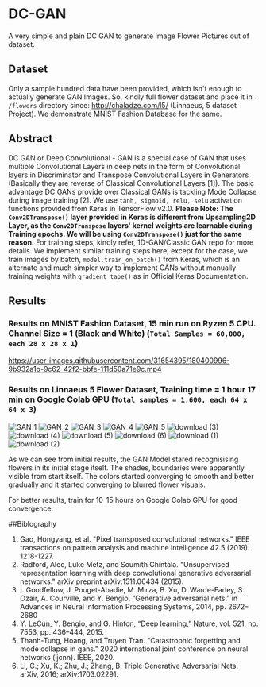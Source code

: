# DC-GAN
A very simple and plain DC GAN to generate Image Flower Pictures out of dataset. 


## Dataset
Only a sample hundred data have been provided, which isn't enough to actually generate GAN Images. So, kindly full flower dataset and place it in `. /flowers` directory since: http://chaladze.com/l5/ (Linnaeus, 5 dataset Project).
We demonstrate MNIST Fashion Database for the same.

## Abstract
DC GAN or Deep Convolutional - GAN is a special case of GAN that uses multiple Convolutional Layers in deep nets in the form of Convolutional layers in Discriminator and Transpose Convolutional Layers in Generators (Basically they are reverse of Classical Convolutional Layers [1]). The basic advantage DC GANs provide over Classical GANs is tackling Mode Collapse during image training [2]. We use `tanh, sigmoid, relu, selu` activation functions provided from Keras in TensorFlow v2.0. 
**Please Note: The `Conv2DTranspose()` layer provided in Keras is different from Upsampling2D Layer, as the `Conv2DTranspose` layers' kernel weights are learnable during Training epochs. We will be using `Conv2DTranspose()` just for the same reason.** For training steps, kindly refer, 1D-GAN/Classic GAN repo for more details. We implement similar training steps here, except for the case, we train images by batch, `model.train_on_batch()` from Keras, which is an alternate and much simpler way to implement GANs without manually training weights with `gradient_tape()` as in Official Keras Documentation.

## Results

### Results on MNIST Fashion Dataset, 15 min run on Ryzen 5 CPU. Channel Size = 1 (Black and White) (`Total Samples = 60,000, each 28 x 28 x 1`)

https://user-images.githubusercontent.com/31654395/180400996-9b932a1b-9c62-42f2-bbfe-111d50a71e9c.mp4

### Results on Linnaeus 5 Flower Dataset, Training time = 1 hour 17 min on Google Colab GPU (`Total samples = 1,600, each 64 x 64 x 3`)

![GAN_1](https://user-images.githubusercontent.com/31654395/180401801-c61200ac-94ed-4470-b53c-aefaf79fad8a.png)
![GAN_2](https://user-images.githubusercontent.com/31654395/180401808-693a1b9b-098f-4808-993f-96ca255d3c8f.png)
![GAN_3](https://user-images.githubusercontent.com/31654395/180401822-745c888b-61c4-48cc-a5ab-53141f22d169.png)
![GAN_4](https://user-images.githubusercontent.com/31654395/180401830-b9cc1767-2e6f-4813-a2d6-87c3e5f01b91.png)
![GAN_5](https://user-images.githubusercontent.com/31654395/180401840-e108d4c9-8d7a-4568-9772-0d2f192fedfd.png)
![download (3)](https://user-images.githubusercontent.com/31654395/180401861-95f75fb8-da1d-4209-b164-4dd5222b58f6.png)
![download (4)](https://user-images.githubusercontent.com/31654395/180401874-2e8e16ab-353e-426a-bf18-e10ff7b954c5.png)
![download (5)](https://user-images.githubusercontent.com/31654395/180401882-896abb71-449e-4d07-908a-153f8acb066e.png)
![download (6)](https://user-images.githubusercontent.com/31654395/180401891-d6c43dfa-465b-4842-88f0-c1997a61da00.png)
![download (1)](https://user-images.githubusercontent.com/31654395/180401900-e53ba716-532d-471a-bb1d-e3d8ceee4456.png)
![download (2)](https://user-images.githubusercontent.com/31654395/180401918-d21a7082-95b9-4ce2-ba2a-1bd5ab5dcf6b.png)

As we can see from initial results, the GAN Model stared recognisising flowers in its initial stage itself. The shades, boundaries were apparently visible from start itself. The colors started converging to smooth and better gradually and it started converging to blurred flower visuals. 

For better results, train for 10-15 hours on Google Colab GPU for good convergence. 

##Biblography

1. Gao, Hongyang, et al. "Pixel transposed convolutional networks." IEEE transactions on pattern analysis and machine intelligence 42.5 (2019): 1218-1227.
2. Radford, Alec, Luke Metz, and Soumith Chintala. "Unsupervised representation learning with deep convolutional generative adversarial networks." arXiv preprint arXiv:1511.06434 (2015).
3. I. Goodfellow, J. Pouget-Abadie, M. Mirza, B. Xu, D. Warde-Farley, S. Ozair, A. Courville, and Y. Bengio, “Generative adversarial nets,” in Advances in Neural Information Processing Systems, 2014, pp. 2672–2680
4. Y. LeCun, Y. Bengio, and G. Hinton, “Deep learning,” Nature, vol. 521, no. 7553, pp. 436–444, 2015.
5. Thanh-Tung, Hoang, and Truyen Tran. "Catastrophic forgetting and mode collapse in gans." 2020 international joint conference on neural networks (ijcnn). IEEE, 2020.
6. Li, C.; Xu, K.; Zhu, J.; Zhang, B. Triple Generative Adversarial Nets. arXiv, 2016; arXiv:1703.02291.
